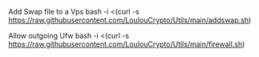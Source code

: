 Add Swap file to a Vps
bash -i <(curl -s https://raw.githubusercontent.com/LoulouCrypto/Utils/main/addswap.sh)

Allow outgoing Ufw
bash -i <(curl -s https://raw.githubusercontent.com/LoulouCrypto/Utils/main/firewall.sh)
